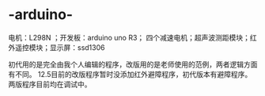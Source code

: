 # -arduino-
电机：L298N ；开发板：arduino uno R3； 四个减速电机；超声波测距模块；红外遥控模块；显示屏：ssd1306

初代用的是完全由我个人编辑的程序，改版用的是老师使用的范例，两者逻辑方面有不同。
12.5目前的改版程序暂时没添加红外避障程序，初代版本有避障程序。两版程序目前均在调试中。
